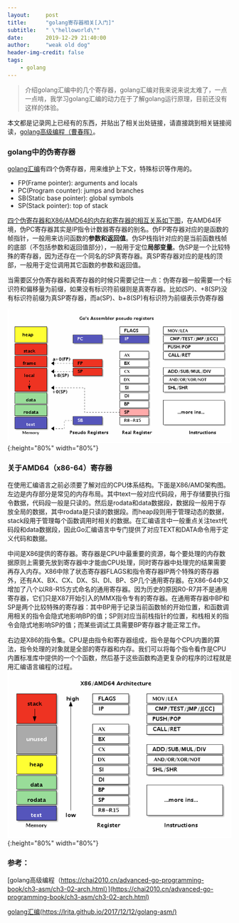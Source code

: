 ```yaml
---
layout:     post
title:      "golang寄存器相关[入门]"
subtitle:   " \"helloworld\""
date:       2019-12-29 21:40:00
author:     "weak old dog"
header-img-credit: false
tags:
    - golang
---
```


> 介绍golang汇编中的几个寄存器，golang汇编对我来说来说太难了，一点一点啃，我学习golang汇编的动力在于了解golang运行原理，目前还没有这样的体验。

本文都是记录网上已经有的东西，并贴出了相关出处链接，请直接跳到相关链接阅读，[golang高级编程（曹春晖）](https://chai2010.cn/advanced-go-programming-book/ch3-asm/ch3-02-arch.html)。

### golang中的伪寄存器
[golang汇编](https://lrita.github.io/2017/12/12/golang-asm/)有四个伪寄存器，用来维护上下文，特殊标识等作用的。
* FP(Frame pointer): arguments and locals
* PC(Program counter): jumps and branches
* SB(Static base pointer): global symbols
* SP(Stack pointer): top of stack

[四个伪寄存器和X86/AMD64的内存和寄存器的相互关系如下图](https://chai2010.cn/advanced-go-programming-book/ch3-asm/ch3-02-arch.html)，在AMD64环境，伪PC寄存器其实是IP指令计数器寄存器的别名。伪FP寄存器对应的是函数的帧指针，一般用来访问函数的**参数和返回值**。伪SP栈指针对应的是当前函数栈帧的底部（不包括参数和返回值部分），一般用于定位**局部变量**。伪SP是一个比较特殊的寄存器，因为还存在一个同名的SP真寄存器。真SP寄存器对应的是栈的顶部，一般用于定位调用其它函数的参数和返回值。

当需要区分伪寄存器和真寄存器的时候只需要记住一点：伪寄存器一般需要一个标识符和偏移量为前缀，如果没有标识符前缀则是真寄存器。比如(SP)、+8(SP)没有标识符前缀为真SP寄存器，而a(SP)、b+8(SP)有标识符为前缀表示伪寄存器

![java-javascript](/img/in-post/golang-register/gr.png){:height="80%" width="80%"}

### 关于AMD64（x86-64）寄存器
在使用汇编语言之前必须要了解对应的CPU体系结构。下面是X86/AMD架构图。
左边是内存部分是常见的内存布局。其中text一般对应代码段，用于存储要执行指令数据，代码段一般是只读的。然后是rodata和data数据段，数据段一般用于存放全局的数据，其中rodata是只读的数据段。而heap段则用于管理动态的数据，stack段用于管理每个函数调用时相关的数据。在汇编语言中一般重点关注text代码段和data数据段，因此Go汇编语言中专门提供了对应TEXT和DATA命令用于定义代码和数据。

中间是X86提供的寄存器。寄存器是CPU中最重要的资源，每个要处理的内存数据原则上需要先放到寄存器中才能由CPU处理，同时寄存器中处理完的结果需要再存入内存。X86中除了状态寄存器FLAGS和指令寄存器IP两个特殊的寄存器外，还有AX、BX、CX、DX、SI、DI、BP、SP几个通用寄存器。在X86-64中又增加了八个以R8-R15方式命名的通用寄存器。因为历史的原因R0-R7并不是通用寄存器，它们只是X87开始引入的MMX指令专有的寄存器。在通用寄存器中BP和SP是两个比较特殊的寄存器：其中BP用于记录当前函数帧的开始位置，和函数调用相关的指令会隐式地影响BP的值；SP则对应当前栈指针的位置，和栈相关的指令会隐式地影响SP的值；而某些调试工具需要BP寄存器才能正常工作。

右边是X86的指令集。CPU是由指令和寄存器组成，指令是每个CPU内置的算法，指令处理的对象就是全部的寄存器和内存。我们可以将每个指令看作是CPU内置标准库中提供的一个个函数，然后基于这些函数构造更复杂的程序的过程就是用汇编语言编程的过程。
![java-javascript](/img/in-post/golang-register/x86.png){:height="80%" width="80%"}

### 参考：
[golang高级编程（https://chai2010.cn/advanced-go-programming-book/ch3-asm/ch3-02-arch.html）](https://chai2010.cn/advanced-go-programming-book/ch3-asm/ch3-02-arch.html)

[golang汇编(https://lrita.github.io/2017/12/12/golang-asm/)](https://lrita.github.io/2017/12/12/golang-asm/)

